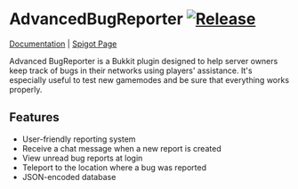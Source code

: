 # AdvancedBugReporter [![Release](https://img.shields.io/badge/latest%20release-v0.1.1-green.svg)](https://github.com/ImMaury/AdvancedBugReporter/releases)
[Documentation](https://github.com/ImMaury/AdvancedBugReporter/wiki) |
[Spigot Page](https://www.spigotmc.org/resources/advancedbugreporter.22556/)

Advanced BugReporter is a Bukkit plugin designed to help server owners keep track of bugs in their networks using players' assistance. It's especially useful to test new gamemodes and be sure that everything works properly.

## Features
- User-friendly reporting system
- Receive a chat message when a new report is created
- View unread bug reports at login
- Teleport to the location where a bug was reported
- JSON-encoded database
